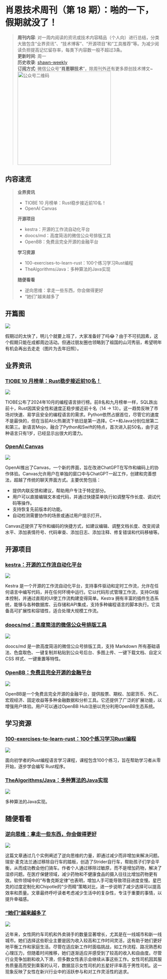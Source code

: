 # 肖恩技术周刊（第 18 期）：啪的一下，假期就没了！
> **周刊内容**: 对一周内阅读的资讯或技术内容精品（个人向）进行总结，分类大致包含“业界资讯”、“技术博客”、“开源项目”和“工具推荐”等。为减少阅读负担提高记忆留存率，每类下内容数一般不超过3条。<br>
> **更新时间**: 周一<br>
> **历史收录**: [shawn-weekly](https://github.com/Xiaoxie1994/shawn-weekly) <br>
> **订阅方式**: 微信公众号“**肖恩聊技术**”，除周刊外还有更多原创技术博文~<br>
> <img src="https://cdn.jsdelivr.net/gh/Xiaoxie1994/images/images/20241103221454.png" alt="公众号二维码" width="300">

## 内容速览
> **业界资讯**
> - TIOBE 10 月榜单：Rust稳步接近前10名！
> - OpenAI Canvas
>
> **开源项目**
> - kestra：开源的工作流自动化平台
> - doocs/md：高度简洁的微信公众号排版工具
> - OpenBB：免费且完全开源的金融平台
>
> **学习资源**
> - 100-exercises-to-learn-rust：100个练习学习Rust编程
> - TheAlgorithms/Java：多种算法的Java实现
>
> **随便看看**
> - 逆向思维：拿走一些东西，你会做得更好
> - “她们”越来越多了

## 开篇图
![](https://cdn.jsdelivr.net/gh/Xiaoxie1994/images/images/202411262348292.png)

假期过的太快了，明儿个就要上班了，大家准备好了吗😂？由于不可抗因素，这个假期只能在成都周边活动。但通过朋友圈也领略到了祖国的山河秀丽，希望明年有机会再出去走走（图片为去年旧照）。

## 业界资讯
### [TIOBE 10 月榜单：Rust稳步接近前10名！](https://mp.weixin.qq.com/s/BiddLkOvNMADQ9DWU4ZPfw)

![](https://cdn.jsdelivr.net/gh/Xiaoxie1994/images/images/202411262348294.png)

TIOBE公布了2024年10月的编程语言排行榜。前8名和九月榜单一样，SQL跌出前十，Rust因其安全性和速度正稳步接近前十名（14 → 13）。这一趋势反映了市场对快速、易学且安全的编程语言的需求。Python依然占据首位，尽管它的速度不是最快的，但在当前AI火热潮流下依旧是第一选择。C++和Java分别位居第二和第三。新语言Mojo，融合了Python和Swift的特点，首次进入前50名，由于这种语言只有1岁，已经显示出很大的潜力。

### [OpenAI Canvas](https://openai.com/index/introducing-canvas/)

![](https://cdn.jsdelivr.net/gh/Xiaoxie1994/images/images/202411262348295.png)

OpenAI推出了Canvas，一个新的界面，旨在改进ChatGPT在写作和编码上的协作体验。Canvas允许用户在单独的窗口中与ChatGPT一起工作，创建和完善想法，超越了传统的聊天界面方式。主要优势包括：
- 提供内联反馈和建议，帮助用户专注于特定部分。
- 用户可以直接编辑文本或代码，并通过快捷菜单执行如调整写作长度、调试代码等操作。
- 支持恢复先前版本的功能。
- 自动检测需要协作的场景或通过用户提示打开。

Canvas还提供了写作和编码的快捷方式，如建议编辑、调整文档长度、改变阅读水平、添加表情符号、代码审查、添加日志、添加注释、修复错误和代码移植等。
 
## 开源项目 
### [kestra：开源的工作流自动化平台](https://github.com/kestra-io/kestra)

![](https://cdn.jsdelivr.net/gh/Xiaoxie1994/images/images/202411262348296.png)

Kestra 是一个开源的工作流自动化平台，支持事件驱动和定时工作流，允许在任何语言中编写代码，并在任何环境中运行。它以代码形式管理工作流，支持Git版本控制，并通过直观的UI使工作流构建变得简单。Kestra 拥有丰富的插件生态系统，能够与各种数据库、云存储和API集成，支持多种编程语言的脚本执行。它具备高可扩展性和容错性，适合处理大规模工作流。

### [doocs/md：高度简洁的微信公众号排版工具](https://github.com/doocs/md)

![](https://cdn.jsdelivr.net/gh/Xiaoxie1994/images/images/202411262348297.png)

doocs/md 是一款高度简洁的微信公众号排版工具，支持 Markdown 所有基础语法、色盘取色、一键复制并粘贴到公众号后台、多图上传、一键下载文档、自定义 CSS 样式、一键重置等特性。

### [OpenBB：免费且完全开源的金融平台](https://github.com/OpenBB-finance/OpenBB)

![](https://cdn.jsdelivr.net/gh/Xiaoxie1994/images/images/202411262348298.png)

OpenBB是一个免费且完全开源的金融平台，提供股票、期权、加密货币、外汇、宏观经济、固定收益等多种金融数据和分析工具。它还提供了广泛的扩展功能，以增强用户体验。用户可以通过OpenBB Hub注册以充分利用OpenBB生态系统。

## 学习资源
### [100-exercises-to-learn-rust：100个练习学习Rust编程](https://github.com/mainmatter/100-exercises-to-learn-rust)

![](https://cdn.jsdelivr.net/gh/Xiaoxie1994/images/images/202411262348299.png)

面向初学者的Rust编程语言学习课程，课程包含100个练习，旨在帮助学习者从零开始，逐步学会编写 Rust程序。

### [TheAlgorithms/Java：多种算法的Java实现](https://github.com/TheAlgorithms/Java)

![](https://cdn.jsdelivr.net/gh/Xiaoxie1994/images/images/202411262348300.png)

多种算法的Java实现。

## 随便看看
### [逆向思维：拿走一些东西，你会做得更好](https://36kr.com/p/2969575306236162)

![](https://cdn.jsdelivr.net/gh/Xiaoxie1994/images/images/202411262348301.png)

这篇文章通过几个实例阐述了逆向思维的力量，即通过减少而非增加来解决问题。瑞安·麦克法兰通过移除自行车的踏板，创造了Strider自行车，帮助孩子们学会平衡，从而成功教会他们骑车。作者个人通过移除过敏原，而不是增加药物，解决了湿疹问题。在医疗保健领域，减少药物和不健康食品的摄入往往比增加药物更有效。软件领域中的“布鲁克斯定律”也表明，增加人手可能导致项目进度变慢。星巴克的过度定制化和Chipotle的“少而精”策略对比，进一步说明了减少选择可以提高效率和质量。文章最终呼吁读者考虑减少生活中的复杂性，专注于重要的事情，以提升幸福感。

### [“她们”越来越多了](https://www.163.com/dy/article/JDOQ1JMT0519DDQ2.html)

![](https://cdn.jsdelivr.net/gh/Xiaoxie1994/images/images/202411262348302.png)

近年来，女性网约车司机和外卖骑手的数量显著增长，尤其是在一线城市和新一线城市。她们选择这些职业主要是因为收入较高和工作时间灵活，这有助于她们更好地平衡工作和家庭生活。尽管在适应新工作时面临挑战，如工作流程、路况熟悉和心理压力，但随着时间推移，她们逐渐适应并感受到了较高的收入和自由度。尽管行业竞争加剧和收入下滑，但多数女性表示会继续从事这些工作。女性司机因其服务质量高而受到乘客的认可，数据显示女性司机的五星好评率高于男性司机。这一现象反映了女性在新兴行业中的活跃参与和对工作灵活性的追求。 